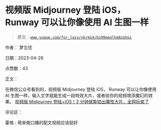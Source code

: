 # 视频版 Midjourney 登陆 iOS， Runway 可以让你像使用 AI 生图一样

> 原文：[`www.yuque.com/for_lazy/xkrm14/bs99qeqlhm8zphoi`](https://www.yuque.com/for_lazy/xkrm14/bs99qeqlhm8zphoi)

作者： 梦忘忧

日期：2023-04-26

点赞数：43

正文：

在微信公众号看到的，视频版 Midjourney 登陆 iOS， Runway 可以让你像使用 AI 生图一样，输入文字就能生成一段特效大片，或者给你的视频增添魔幻的效果。 [视频版 Midjourney 登陆+iOS！3 分钟就能拍出魔性大片，全网玩疯了](https://mp.weixin.qq.com/s/nqBVAMLLTC0sRqFuYx9-dg)

评论区：

霍格 : 用来做口播的配文视频应该挺好




